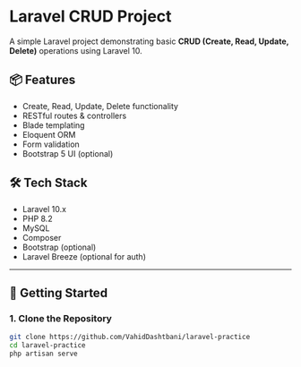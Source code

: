 # Laravel CRUD Project

A simple Laravel project demonstrating basic **CRUD (Create, Read, Update, Delete)** operations using Laravel 10.

## 📦 Features

- Create, Read, Update, Delete functionality
- RESTful routes & controllers
- Blade templating
- Eloquent ORM
- Form validation
- Bootstrap 5 UI (optional)

## 🛠️ Tech Stack

- Laravel 10.x
- PHP 8.2
- MySQL
- Composer
- Bootstrap (optional)
- Laravel Breeze (optional for auth)

---

## 🚀 Getting Started

### 1. Clone the Repository

```bash
git clone https://github.com/VahidDashtbani/laravel-practice
cd laravel-practice
php artisan serve
